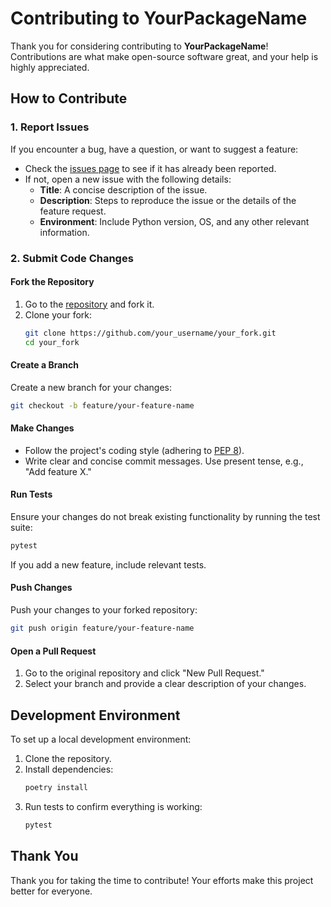 # Contributing to YourPackageName

Thank you for considering contributing to **YourPackageName**! Contributions are what make open-source software great, and your help is highly appreciated.

## How to Contribute

### 1. Report Issues

If you encounter a bug, have a question, or want to suggest a feature:
- Check the [issues page](https://github.com/zohal/python-zohal-sdk/issues) to see if it has already been reported.
- If not, open a new issue with the following details:
  - **Title**: A concise description of the issue.
  - **Description**: Steps to reproduce the issue or the details of the feature request.
  - **Environment**: Include Python version, OS, and any other relevant information.

### 2. Submit Code Changes

#### Fork the Repository
1. Go to the [repository](https://github.com/zohal/python-zohal-sdk) and fork it.
2. Clone your fork:
   ```bash
   git clone https://github.com/your_username/your_fork.git
   cd your_fork
   ```

#### Create a Branch
Create a new branch for your changes:
```bash
git checkout -b feature/your-feature-name
```

#### Make Changes
- Follow the project's coding style (adhering to [PEP 8](https://www.python.org/dev/peps/pep-0008/)).
- Write clear and concise commit messages. Use present tense, e.g., "Add feature X."

#### Run Tests
Ensure your changes do not break existing functionality by running the test suite:
```bash
pytest
```
If you add a new feature, include relevant tests.

#### Push Changes
Push your changes to your forked repository:
```bash
git push origin feature/your-feature-name
```

#### Open a Pull Request
1. Go to the original repository and click "New Pull Request."
2. Select your branch and provide a clear description of your changes.


## Development Environment

To set up a local development environment:
1. Clone the repository.
2. Install dependencies:
   ```bash
   poetry install
   ```
3. Run tests to confirm everything is working:
   ```bash
   pytest
   ```

## Thank You

Thank you for taking the time to contribute! Your efforts make this project better for everyone.
